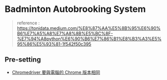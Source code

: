 # Badminton Autobrooking System
>reference : https://tonidata.medium.com/%E8%87%AA%E5%8B%95%E6%90%B6%E7%A5%A8%E7%A8%8B%E5%BC%8F-%E7%94%A8python%E6%90%B6%E7%86%B1%E8%B3%A3%E5%95%86%E5%93%81-1f542f50c395

## Pre-setting

- [Chromedriver 要與電腦的 Chrome 版本相同](https://chromedriver.chromium.org/downloads)